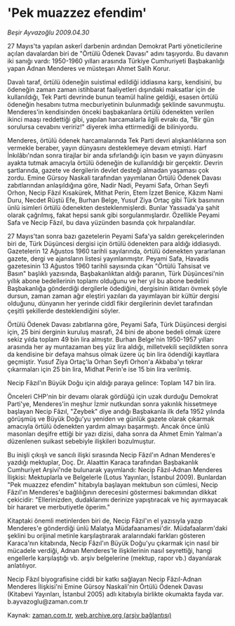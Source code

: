 # 'Pek muazzez efendim'

*Beşir Ayvazoğlu 2009.04.30*

<tr><td class="metin" colspan="2" style="padding-top: 20px; padding-left: 5px; padding-right: 10px;">27 Mayıs'ta yapılan askerî darbenin ardından Demokrat Parti yöneticilerine açılan davalardan biri de "Örtülü Ödenek Davası" adını taşıyordu. Bu davanın iki sanığı vardı: 1950-1960 yılları arasında Türkiye Cumhuriyeti Başbakanlığı yapan Adnan Menderes ve müsteşarı Ahmet Salih Korur.</td></tr><tr><td class="metin" colspan="2" style="padding-top: 20px; padding-left: 5px; padding-right: 10px;"><p>Davalı taraf, örtülü ödeneğin suistimal edildiği iddiasına karşı, kendisini, bu ödeneğin zaman zaman istihbarat faaliyetleri dışındaki maksatlar için de kullanıldığı, Tek Parti devrinde bunun teamül haline geldiği, esasen örtülü ödeneğin hesabını tutma mecburiyetinin bulunmadığı şeklinde savunmuştu. Menderes'in kendisinden önceki başbakanlara örtülü ödenekten verilen ikinci maaşı reddettiği gibi, yapılan harcamalarla ilgili evrakı da, "Bir gün sorulursa cevabını veririz!" diyerek imha ettirmediği de biliniyordu. 
<p>Menderes, örtülü ödenek harcamalarında Tek Parti devri alışkanlıklarına son vermekle beraber, yayın dünyasını desteklemeye devam etmişti. Harf İnkılâbı'ndan sonra tirajlar bir anda sıfırlandığı için basın ve yayın dünyasını ayakta tutmak amacıyla örtülü ödeneğin de kullanıldığı bir gerçektir. Devrin şartlarında, gazete ve dergilerin devlet desteği almadan yaşaması çok zordu. Emine Gürsoy Naskali tarafından yayımlanan Örtülü Ödenek Davası zabıtlarından anlaşıldığına göre, Nadir Nadi, Peyami Safa, Orhan Seyfi Orhon, Necip Fâzıl Kısakürek, Mithat Perin, Etem İzzet Benice, Kâzım Nami Duru, Necdet Rüştü Efe, Burhan Belge, Yusuf Ziya Ortaç gibi Türk basınının ünlü isimleri örtülü ödenekten desteklenmişlerdi. Bunlar Yassıada'ya şahit olarak çağrılmış, fakat hepsi sanık gibi sorgulanmışlardır. Özellikle Peyami Safa ve Necip Fâzıl, bu dava yüzünden basında çok hırpalandılar.
<p>27 Mayıs'tan sonra bazı gazetelerin Peyami Safa'ya saldırı gerekçelerinden biri de, Türk Düşüncesi dergisi için örtülü ödenekten para aldığı iddiasıydı. Gazetelerin 12 Ağustos 1960 tarihli sayılarında, örtülü ödenekten yararlanan gazete, dergi ve ajansların listesi yayınlanmıştır. Peyami Safa, Havadis gazetesinin 13 Ağustos 1960 tarihli sayısında çıkan "Örtülü Tahsisat ve Basın" başlıklı yazısında, Başbakanlıktan aldığı paranın, Türk Düşüncesi'nin yıllık abone bedellerinin toplamı olduğunu ve her yıl bu abone bedelini Başbakanlığa gönderdiği dergilerle ödediğini, dergisinin iktidarı övmek şöyle dursun, zaman zaman ağır eleştiri yazıları da yayımlayan bir kültür dergisi olduğunu, dünyanın her yerinde ciddî fikir dergilerinin devlet tarafından çeşitli şekillerde desteklendiğini söyler.
<p>Örtülü Ödenek Davası zabıtlarına göre, Peyami Safa, Türk Düşüncesi dergisi için, 25 bini derginin kuruluş masrafı, 24 bini de abone bedeli olmak üzere sekiz yılda toplam 49 bin lira almıştır. Burhan Belge'nin 1950-1957 yılları arasında her ay muntazaman beş yüz lira aldığı, milletvekili seçildikten sonra da kendisine bir defaya mahsus olmak üzere üç bin lira ödendiği kayıtlara geçmiştir. Yusuf Ziya Ortaç'la Orhan Seyfi Orhon'a Akbaba'yı tekrar çıkarmaları için 25 bin lira, Midhat Perin'e ise 15 bin lira verilmiş.
<p>Necip Fâzıl'ın Büyük Doğu için aldığı paraya gelince: Toplam 147 bin lira.
<p>Önceleri CHP'nin bir devamı olarak gördüğü için uzak durduğu Demokrat Parti'ye, Menderes'in meşhur İzmir nutkundan sonra yakınlık hissetmeye başlayan Necip Fâzıl, "Zeybek" diye andığı Başbakanla ilk defa 1952 yılında görüşmüş ve Büyük Doğu'yu yeniden ve günlük gazete olarak çıkarmak amacıyla örtülü ödenekten yardım almayı başarmıştı. Ancak önce ünlü masonları deşifre ettiği bir yazı dizisi, daha sonra da Ahmet Emin Yalman'a düzenlenen suikast sebebiyle ilişkileri bozulmuştur.
<p>Bu inişli çıkışlı ve sancılı ilişki sırasında Necip Fâzıl'ın Adnan Menderes'e yazdığı mektuplar, Doç. Dr. Alaattin Karaca tarafından Başbakanlık Cumhuriyet Arşivi'nde bulunarak yayımlandı: Necip Fâzıl-Adnan Menderes İlişkisi: Mektuplarla ve Belgelerle (Lotus Yayınları, İstanbul 2009). Bunlardan "Pek muazzez efendim" hitabıyla başlayan mektubun son cümlesi, Necip Fâzıl'ın Menderes'e bağlılığının derecesini göstermesi bakımından dikkat çekicidir: "Ellerinizden, dudaklarımı derinize yapıştıracak ve hiç ayırmayacak bir hararet ve merbutiyetle öperim."
<p>Kitaptaki önemli metinlerden biri de, Necip Fâzıl'ın el yazısıyla yazıp Menderes'e gönderdiği ünlü Malatya Müdafaanamesi'dir. Müdafaalarım'daki şeklini bu orijinal metinle karşılaştırarak aralarındaki farkları gösteren Karaca'nın kitabında, Necip Fâzıl'ın Büyük Doğu'yu çıkarmak için nasıl bir mücadele verdiği, Adnan Menderes'le ilişkilerinin nasıl seyrettiği, hangi engellerle karşılaştığı vb. arşiv belgelerine (mektup, rapor vb.) dayanılarak anlatılıyor. 
<p>Necip Fâzıl biyografisine ciddi bir katkı sağlayan Necip Fâzıl-Adnan Menderes İlişkisi'ni Emine Gürsoy Naskali'nin Örtülü Ödenek Davası (Kitabevi Yayınları, İstanbul 2005) adlı kitabıyla birlikte okumakta fayda var. b.ayvazoglu@zaman.com.tr<br/></p></p></p></p></p></p></p></p></p></td></tr>

Kaynak: [zaman.com.tr](http://zaman.com.tr/yazar.do?yazino=843100), [web.archive.org (arşiv bağlantısı)](http://web.archive.org/web/20090707100519/http://www.zaman.com.tr:80/yazar.do?yazino=843100)

